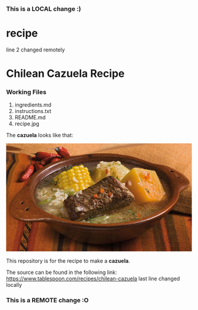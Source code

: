 ### This is a LOCAL change :)
# recipe
line 2 changed remotely

# Chilean Cazuela Recipe

### Working Files

1. ingredients.md
2. instructions.txt
3. README.md
4. recipe.jpg

The **cazuela** looks like that:

![the chilean cazuela](/recipe.jpg)


This repository is for the recipe to make a **cazuela**. 

The source can be found in the following link:
https://www.tablespoon.com/recipes/chilean-cazuela
last line changed locally
### This is a REMOTE change :O

